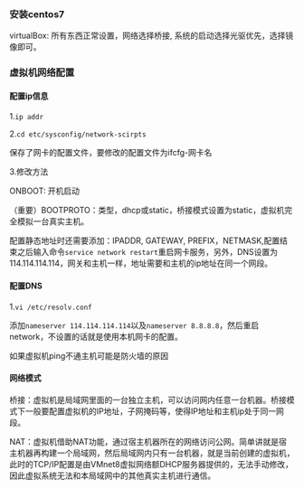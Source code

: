 ### 安装centos7
virtualBox: 所有东西正常设置，网络选择桥接, 系统的启动选择光驱优先，选择镜像即可。
### 虚拟机网络配置
#### 配置ip信息
1.`ip addr`

2.`cd etc/sysconfig/network-scirpts`

保存了网卡的配置文件，要修改的配置文件为ifcfg-网卡名

3.修改方法

ONBOOT: 开机启动

（重要）BOOTPROTO：类型，dhcp或static，桥接模式设置为static，虚拟机完全模拟一台真实主机。

配置静态地址时还需要添加：IPADDR, GATEWAY, PREFIX，NETMASK,配置结束之后输入命令`service network restart`重启网卡服务，另外，DNS设置为114.114.114.114，网关和主机一样，地址需要和主机的ip地址在同一个网段。

#### 配置DNS
1.`vi /etc/resolv.conf`

添加`nameserver 114.114.114.114`以及`nameserver 8.8.8.8`，然后重启network，不设置的话就是使用本机网卡的配置。

如果虚拟机ping不通主机可能是防火墙的原因

#### 网络模式
桥接：虚拟机是局域网里面的一台独立主机，可以访问网内任意一台机器。桥接模式下一般要配置虚拟机的IP地址，子网掩码等，使得IP地址和主机ip处于同一网段。

NAT：虚拟机借助NAT功能，通过宿主机器所在的网络访问公网。简单讲就是宿主机器再构建一个局域网，然后局域网内只有一台机器，就是当前创建的虚拟机，此时的TCP/IP配置是由VMnet8虚拟网络额DHCP服务器提供的，无法手动修改，因此虚拟系统无法和本局域网中的其他真实主机进行通信。